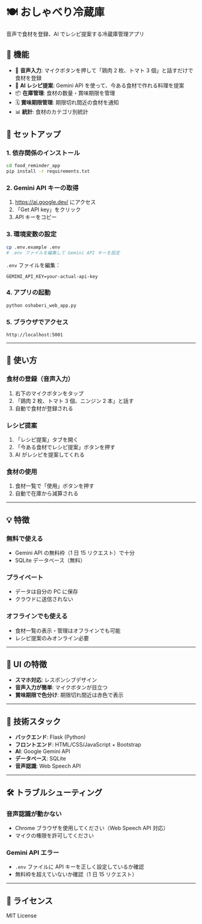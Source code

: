 # 🍽️ おしゃべり冷蔵庫

音声で食材を登録、AI でレシピ提案する冷蔵庫管理アプリ

## 🎯 機能

- 📱 **音声入力**: マイクボタンを押して「鶏肉 2 枚、トマト 3 個」と話すだけで食材を登録
- 🤖 **AI レシピ提案**: Gemini API を使って、今ある食材で作れる料理を提案
- 📦 **在庫管理**: 食材の数量・賞味期限を管理
- 🗓️ **賞味期限管理**: 期限切れ間近の食材を通知
- 📊 **統計**: 食材のカテゴリ別統計

## 🚀 セットアップ

### 1. 依存関係のインストール

```bash
cd food_reminder_app
pip install -r requirements.txt
```

### 2. Gemini API キーの取得

1. https://ai.google.dev/ にアクセス
2. 「Get API key」をクリック
3. API キーをコピー

### 3. 環境変数の設定

```bash
cp .env.example .env
# .env ファイルを編集して Gemini API キーを設定
```

`.env` ファイルを編集：

```
GEMINI_API_KEY=your-actual-api-key
```

### 4. アプリの起動

```bash
python oshaberi_web_app.py
```

### 5. ブラウザでアクセス

```
http://localhost:5001
```

---

## 📱 使い方

### 食材の登録（音声入力）

1. 右下のマイクボタンをタップ
2. 「鶏肉 2 枚、トマト 3 個、ニンジン 2 本」と話す
3. 自動で食材が登録される

### レシピ提案

1. 「レシピ提案」タブを開く
2. 「今ある食材でレシピ提案」ボタンを押す
3. AI がレシピを提案してくれる

### 食材の使用

1. 食材一覧で「使用」ボタンを押す
2. 自動で在庫から減算される

---

## 💡 特徴

### 無料で使える

- Gemini API の無料枠（1 日 15 リクエスト）で十分
- SQLite データベース（無料）

### プライベート

- データは自分の PC に保存
- クラウドに送信されない

### オフラインでも使える

- 食材一覧の表示・管理はオフラインでも可能
- レシピ提案のみオンライン必要

---

## 🎨 UI の特徴

- **スマホ対応**: レスポンシブデザイン
- **音声入力が簡単**: マイクボタンが目立つ
- **賞味期限で色分け**: 期限切れ間近は赤色で表示

---

## 📝 技術スタック

- **バックエンド**: Flask (Python)
- **フロントエンド**: HTML/CSS/JavaScript + Bootstrap
- **AI**: Google Gemini API
- **データベース**: SQLite
- **音声認識**: Web Speech API

---

## 🛠️ トラブルシューティング

### 音声認識が動かない

- Chrome ブラウザを使用してください（Web Speech API 対応）
- マイクの権限を許可してください

### Gemini API エラー

- `.env` ファイルに API キーを正しく設定しているか確認
- 無料枠を超えていないか確認（1 日 15 リクエスト）

---

## 📄 ライセンス

MIT License
